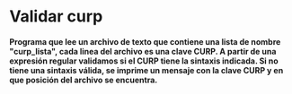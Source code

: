 # Validar curp

#### Programa que lee un archivo de texto que contiene una lista de nombre "curp_lista", cada linea del archivo es una clave CURP. A partir de una expresión regular validamos si el CURP tiene la sintaxis indicada. Si no tiene una sintaxis válida, se imprime un mensaje con la clave CURP y en que posición del archivo se encuentra.
